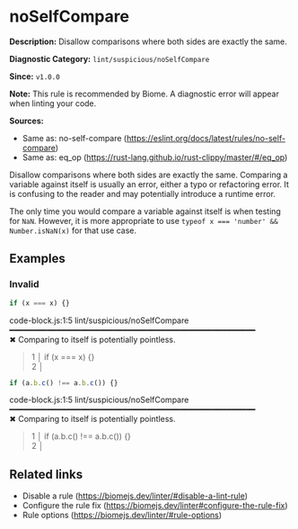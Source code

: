 # noSelfCompare

**Description:** Disallow comparisons where both sides are exactly the same.

**Diagnostic Category:** `lint/suspicious/noSelfCompare`

**Since:** `v1.0.0`

**Note:** This rule is recommended by Biome. A diagnostic error will appear when linting your code.

**Sources:**
- Same as: no-self-compare (https://eslint.org/docs/latest/rules/no-self-compare)
- Same as: eq_op (https://rust-lang.github.io/rust-clippy/master/#/eq_op)

Disallow comparisons where both sides are exactly the same. Comparing a variable against itself is usually an error, either a typo or refactoring error. It is confusing to the reader and may potentially introduce a runtime error.

The only time you would compare a variable against itself is when testing for `NaN`. However, it is more appropriate to use `typeof x === 'number' && Number.isNaN(x)` for that use case.

## Examples

### Invalid

```js
if (x === x) {}
```
code-block.js:1:5 lint/suspicious/noSelfCompare ━━━━━━━━━━━━━━━━━━━━━━━━━━━━━━━━━━━━━━━━━━━━━━━━━━━━  
✖ Comparing to itself is potentially pointless.  
> 1 │ if (x === x) {}  
> 2 │  

```js
if (a.b.c() !== a.b.c()) {}
```
code-block.js:1:5 lint/suspicious/noSelfCompare ━━━━━━━━━━━━━━━━━━━━━━━━━━━━━━━━━━━━━━━━━━━━━━━━━━━━  
✖ Comparing to itself is potentially pointless.  
> 1 │ if (a.b.c() !== a.b.c()) {}  
> 2 │  

## Related links

- Disable a rule (https://biomejs.dev/linter/#disable-a-lint-rule)
- Configure the rule fix (https://biomejs.dev/linter#configure-the-rule-fix)
- Rule options (https://biomejs.dev/linter/#rule-options)
